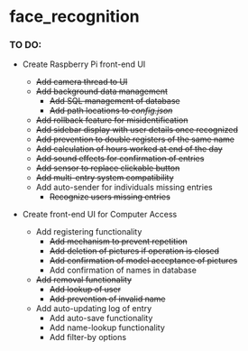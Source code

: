 # face_recognition

### TO DO:
- Create Raspberry Pi front-end UI
	- ~~Add camera thread to UI~~
	- ~~Add background data management~~
		- ~~Add SQL management of database~~
		- ~~Add path locations to *config.json*~~
	- ~~Add rollback feature for misidentification~~
	- ~~Add sidebar display with user details once recognized~~
	- ~~Add prevention to double registers of the same name~~
	- ~~Add calculation of hours worked at end of the day~~
	- ~~Add sound effects for confirmation of entries~~
	- ~~Add sensor to replace clickable button~~
	- ~~Add multi-entry system compatibility~~
	- Add auto-sender for individuals missing entries
		- ~~Recognize users missing entries~~

- Create front-end UI for Computer Access
	- Add registering functionality
		- ~~Add mechanism to prevent repetition~~
		- ~~Add deletion of pictures if operation is closed~~
		- ~~Add confirmation of model acceptance of pictures~~
		- Add confirmation of names in database
	- ~~Add removal functionality~~
		- ~~Add lookup of user~~
		- ~~Add prevention of invalid name~~
	- Add auto-updating log of entry
		- Add auto-save functionality
		- Add name-lookup functionality
		- Add filter-by options
		
